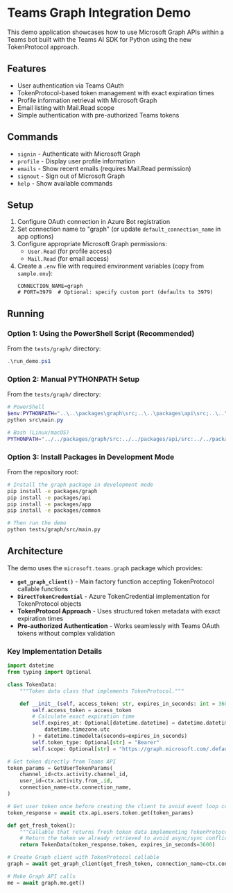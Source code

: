 # Teams Graph Integration Demo

This demo application showcases how to use Microsoft Graph APIs within a Teams bot built with the
Teams AI SDK for Python using the new TokenProtocol approach.

## Features

- User authentication via Teams OAuth
- TokenProtocol-based token management with exact expiration times
- Profile information retrieval with Microsoft Graph
- Email listing with Mail.Read scope
- Simple authentication with pre-authorized Teams tokens

## Commands

- `signin` - Authenticate with Microsoft Graph
- `profile` - Display user profile information
- `emails` - Show recent emails (requires Mail.Read permission)
- `signout` - Sign out of Microsoft Graph
- `help` - Show available commands

## Setup

1. Configure OAuth connection in Azure Bot registration
2. Set connection name to "graph" (or update `default_connection_name` in app options)
3. Configure appropriate Microsoft Graph permissions:
   - `User.Read` (for profile access)
   - `Mail.Read` (for email access)
4. Create a `.env` file with required environment variables (copy from `sample.env`):
   ```
   CONNECTION_NAME=graph
   # PORT=3979  # Optional: specify custom port (defaults to 3979)
   ```

## Running

### Option 1: Using the PowerShell Script (Recommended)

From the `tests/graph/` directory:

```powershell
.\run_demo.ps1
```

### Option 2: Manual PYTHONPATH Setup

From the `tests/graph/` directory:

```powershell
# PowerShell
$env:PYTHONPATH="..\..\packages\graph\src;..\..\packages\api\src;..\..\packages\app\src;..\..\packages\common\src"
python src\main.py
```

```bash
# Bash (Linux/macOS)
PYTHONPATH="../../packages/graph/src:../../packages/api/src:../../packages/app/src:../../packages/common/src" python src/main.py
```

### Option 3: Install Packages in Development Mode

From the repository root:

```bash
# Install the graph package in development mode
pip install -e packages/graph
pip install -e packages/api
pip install -e packages/app
pip install -e packages/common

# Then run the demo
python tests/graph/src/main.py
```

## Architecture

The demo uses the `microsoft.teams.graph` package which provides:

- **`get_graph_client()`** - Main factory function accepting TokenProtocol callable functions
- **`DirectTokenCredential`** - Azure TokenCredential implementation for TokenProtocol objects
- **TokenProtocol Approach** - Uses structured token metadata with exact expiration times
- **Pre-authorized Authentication** - Works seamlessly with Teams OAuth tokens without complex validation

### Key Implementation Details

```python
import datetime
from typing import Optional

class TokenData:
    """Token data class that implements TokenProtocol."""

    def __init__(self, access_token: str, expires_in_seconds: int = 3600):
        self.access_token = access_token
        # Calculate exact expiration time
        self.expires_at: Optional[datetime.datetime] = datetime.datetime.now(
            datetime.timezone.utc
        ) + datetime.timedelta(seconds=expires_in_seconds)
        self.token_type: Optional[str] = "Bearer"
        self.scope: Optional[str] = "https://graph.microsoft.com/.default"

# Get token directly from Teams API
token_params = GetUserTokenParams(
    channel_id=ctx.activity.channel_id,
    user_id=ctx.activity.from_.id,
    connection_name=ctx.connection_name,
)

# Get user token once before creating the client to avoid event loop conflicts
token_response = await ctx.api.users.token.get(token_params)

def get_fresh_token():
    """Callable that returns fresh token data implementing TokenProtocol."""
    # Return the token we already retrieved to avoid async/sync conflicts
    return TokenData(token_response.token, expires_in_seconds=3600)

# Create Graph client with TokenProtocol callable
graph = await get_graph_client(get_fresh_token, connection_name=ctx.connection_name)

# Make Graph API calls
me = await graph.me.get()
```
